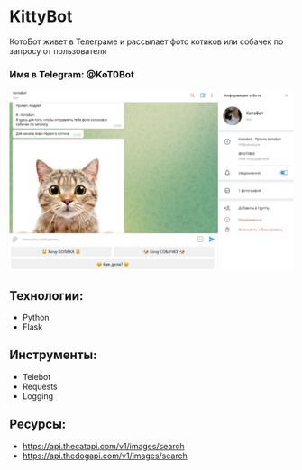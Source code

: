 # KittyBot
КотоБот живет в Телеграме и рассылает фото котиков или собачек по запросу от пользователя

### Имя в Telegram: @KoT0Bot

![Image](https://github.com/Andrey11995/KittyBot/raw/master/static/kotobot.jpg)

## Технологии:
- Python
- Flask

## Инструменты:
- Telebot
- Requests
- Logging

## Ресурсы:
- https://api.thecatapi.com/v1/images/search
- https://api.thedogapi.com/v1/images/search
